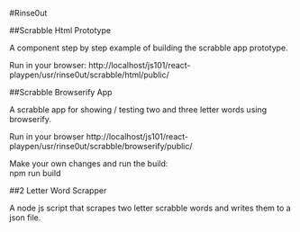 #Rinse0ut

##Scrabble Html Prototype

A component step by step example of building the scrabble app prototype.

Run in your browser:
http://localhost/js101/react-playpen/usr/rinse0ut/scrabble/html/public/   

##Scrabble Browserify App

A scrabble app for showing / testing two and three letter words using browserify.

Run in your browser
http://localhost/js101/react-playpen/usr/rinse0ut/scrabble/browserify/public/

Make your own changes and run the build:   
npm run build

##2 Letter Word Scrapper

A node js script that scrapes two letter scrabble words and writes them to a json file.
